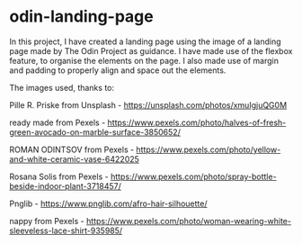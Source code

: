 # odin-landing-page

In this project, I have created a landing page using the image of a landing page made by The Odin Project as guidance. I have made use of the flexbox feature, to organise the elements on the page. I also made use of margin and padding to properly align and space out the elements.


The images used, thanks to:
 
Pille R. Priske from Unsplash - https://unsplash.com/photos/xmuIgjuQG0M

ready made from Pexels - https://www.pexels.com/photo/halves-of-fresh-green-avocado-on-marble-surface-3850652/

ROMAN ODINTSOV from Pexels - https://www.pexels.com/photo/yellow-and-white-ceramic-vase-6422025

Rosana Solis from Pexels - https://www.pexels.com/photo/spray-bottle-beside-indoor-plant-3718457/

Pnglib - https://www.pnglib.com/afro-hair-silhouette/

nappy from Pexels - https://www.pexels.com/photo/woman-wearing-white-sleeveless-lace-shirt-935985/
